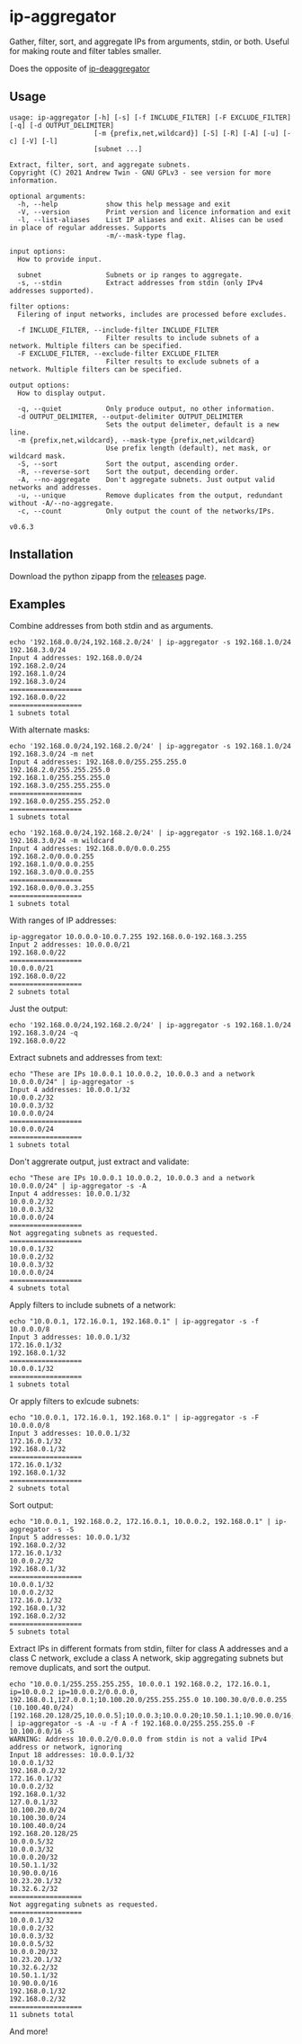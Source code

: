 # ip-aggregator
Gather, filter, sort, and aggregate IPs from arguments, stdin, or both. Useful for making route and filter tables smaller.

Does the opposite of [ip-deaggregator](https://github.com/andrewtwin/ip-deaggregator)

## Usage
```
usage: ip-aggregator [-h] [-s] [-f INCLUDE_FILTER] [-F EXCLUDE_FILTER] [-q] [-d OUTPUT_DELIMITER]
                     [-m {prefix,net,wildcard}] [-S] [-R] [-A] [-u] [-c] [-V] [-l]
                     [subnet ...]

Extract, filter, sort, and aggregate subnets.
Copyright (C) 2021 Andrew Twin - GNU GPLv3 - see version for more information.

optional arguments:
  -h, --help            show this help message and exit
  -V, --version         Print version and licence information and exit
  -l, --list-aliases    List IP aliases and exit. Alises can be used in place of regular addresses. Supports
                        -m/--mask-type flag.

input options:
  How to provide input.

  subnet                Subnets or ip ranges to aggregate.
  -s, --stdin           Extract addresses from stdin (only IPv4 addresses supported).

filter options:
  Filering of input networks, includes are processed before excludes.

  -f INCLUDE_FILTER, --include-filter INCLUDE_FILTER
                        Filter results to include subnets of a network. Multiple filters can be specified.
  -F EXCLUDE_FILTER, --exclude-filter EXCLUDE_FILTER
                        Filter results to exclude subnets of a network. Multiple filters can be specified.

output options:
  How to display output.

  -q, --quiet           Only produce output, no other information.
  -d OUTPUT_DELIMITER, --output-delimiter OUTPUT_DELIMITER
                        Sets the output delimeter, default is a new line.
  -m {prefix,net,wildcard}, --mask-type {prefix,net,wildcard}
                        Use prefix length (default), net mask, or wildcard mask.
  -S, --sort            Sort the output, ascending order.
  -R, --reverse-sort    Sort the output, decending order.
  -A, --no-aggregate    Don't aggregate subnets. Just output valid networks and addresses.
  -u, --unique          Remove duplicates from the output, redundant without -A/--no-aggregate.
  -c, --count           Only output the count of the networks/IPs.

v0.6.3
```
## Installation
Download the python zipapp from the [releases](https://github.com/andrewtwin/ip-aggregator/releases) page.

## Examples

Combine addresses from both stdin and as arguments.
```
echo '192.168.0.0/24,192.168.2.0/24' | ip-aggregator -s 192.168.1.0/24 192.168.3.0/24
Input 4 addresses: 192.168.0.0/24
192.168.2.0/24
192.168.1.0/24
192.168.3.0/24
==================
192.168.0.0/22
==================
1 subnets total
```

With alternate masks:
```
echo '192.168.0.0/24,192.168.2.0/24' | ip-aggregator -s 192.168.1.0/24 192.168.3.0/24 -m net
Input 4 addresses: 192.168.0.0/255.255.255.0
192.168.2.0/255.255.255.0
192.168.1.0/255.255.255.0
192.168.3.0/255.255.255.0
==================
192.168.0.0/255.255.252.0
==================
1 subnets total
```

```
echo '192.168.0.0/24,192.168.2.0/24' | ip-aggregator -s 192.168.1.0/24 192.168.3.0/24 -m wildcard
Input 4 addresses: 192.168.0.0/0.0.0.255
192.168.2.0/0.0.0.255
192.168.1.0/0.0.0.255
192.168.3.0/0.0.0.255
==================
192.168.0.0/0.0.3.255
==================
1 subnets total
```

With ranges of IP addresses:
```
ip-aggregator 10.0.0.0-10.0.7.255 192.168.0.0-192.168.3.255
Input 2 addresses: 10.0.0.0/21
192.168.0.0/22
==================
10.0.0.0/21
192.168.0.0/22
==================
2 subnets total 
```

Just the output:
```
echo '192.168.0.0/24,192.168.2.0/24' | ip-aggregator -s 192.168.1.0/24 192.168.3.0/24 -q
192.168.0.0/22
```

Extract subnets and addresses from text:
```
echo "These are IPs 10.0.0.1 10.0.0.2, 10.0.0.3 and a network 10.0.0.0/24" | ip-aggregator -s
Input 4 addresses: 10.0.0.1/32
10.0.0.2/32
10.0.0.3/32
10.0.0.0/24
==================
10.0.0.0/24
==================
1 subnets total
```

Don't aggrerate output, just extract and validate:
```
echo "These are IPs 10.0.0.1 10.0.0.2, 10.0.0.3 and a network 10.0.0.0/24" | ip-aggregator -s -A
Input 4 addresses: 10.0.0.1/32
10.0.0.2/32
10.0.0.3/32
10.0.0.0/24
==================
Not aggregating subnets as requested.
==================
10.0.0.1/32
10.0.0.2/32
10.0.0.3/32
10.0.0.0/24
==================
4 subnets total
```

Apply filters to include subnets of a network:
```
echo "10.0.0.1, 172.16.0.1, 192.168.0.1" | ip-aggregator -s -f 10.0.0.0/8
Input 3 addresses: 10.0.0.1/32
172.16.0.1/32
192.168.0.1/32
==================
10.0.0.1/32
==================
1 subnets total
```

Or apply filters to exlcude subnets:
```
echo "10.0.0.1, 172.16.0.1, 192.168.0.1" | ip-aggregator -s -F 10.0.0.0/8
Input 3 addresses: 10.0.0.1/32
172.16.0.1/32
192.168.0.1/32
==================
172.16.0.1/32
192.168.0.1/32
==================
2 subnets total
```

Sort output:
```
echo "10.0.0.1, 192.168.0.2, 172.16.0.1, 10.0.0.2, 192.168.0.1" | ip-aggregator -s -S
Input 5 addresses: 10.0.0.1/32
192.168.0.2/32
172.16.0.1/32
10.0.0.2/32
192.168.0.1/32
==================
10.0.0.1/32
10.0.0.2/32
172.16.0.1/32
192.168.0.1/32
192.168.0.2/32
==================
5 subnets total
```

Extract IPs in different formats from stdin, filter for class A addresses and a class C network, exclude a class A network, skip aggregating subnets but remove duplicats, and sort the output.
```
echo "10.0.0.1/255.255.255.255, 10.0.0.1 192.168.0.2, 172.16.0.1, ip=10.0.0.2 ip=10.0.0.2/0.0.0.0, 192.168.0.1,127.0.0.1;10.100.20.0/255.255.255.0 10.100.30.0/0.0.0.255 (10.100.40.0/24)[192.168.20.128/25,10.0.0.5];10.0.0.3;10.0.0.20;10.50.1.1;10.90.0.0/16;10.23.20.1;10.32.6.2"\
| ip-aggregator -s -A -u -f A -f 192.168.0.0/255.255.255.0 -F 10.100.0.0/16 -S
WARNING: Address 10.0.0.2/0.0.0.0 from stdin is not a valid IPv4 address or network, ignoring
Input 18 addresses: 10.0.0.1/32
10.0.0.1/32
192.168.0.2/32
172.16.0.1/32
10.0.0.2/32
192.168.0.1/32
127.0.0.1/32
10.100.20.0/24
10.100.30.0/24
10.100.40.0/24
192.168.20.128/25
10.0.0.5/32
10.0.0.3/32
10.0.0.20/32
10.50.1.1/32
10.90.0.0/16
10.23.20.1/32
10.32.6.2/32
==================
Not aggregating subnets as requested.
==================
10.0.0.1/32
10.0.0.2/32
10.0.0.3/32
10.0.0.5/32
10.0.0.20/32
10.23.20.1/32
10.32.6.2/32
10.50.1.1/32
10.90.0.0/16
192.168.0.1/32
192.168.0.2/32
==================
11 subnets total
```

And more!

